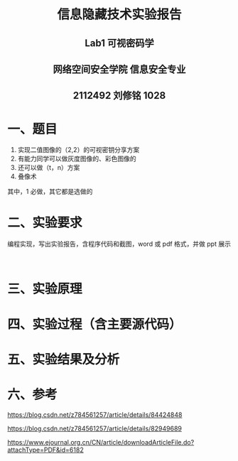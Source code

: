 # <center>**信息隐藏技术实验报告**</center>

## <center>**Lab1 可视密码学**</center>

## <center> **网络空间安全学院 信息安全专业**</center>

## <center> **2112492 刘修铭 1028**</center>

# 一、题目

1. 实现二值图像的（2,2）的可视密钥分享方案
2. 有能力同学可以做灰度图像的、彩色图像的
3. 还可以做（t，n）方案
4. 叠像术

其中，1 必做，其它都是选做的



# 二、实验要求

编程实现，写出实验报告，含程序代码和截图，word 或 pdf 格式，并做 ppt 展示

​	

# 三、实验原理





# 四、实验过程（含主要源代码）





# 五、实验结果及分析





# 六、参考

https://blog.csdn.net/z784561257/article/details/84424848

https://blog.csdn.net/z784561257/article/details/82949689

https://www.ejournal.org.cn/CN/article/downloadArticleFile.do?attachType=PDF&id=6182